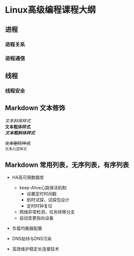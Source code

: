 # Linux高级编程课程大纲

## 进程

### 进程关系
### 进程通信

## 线程
### 线程安全

## Markdown 文本修饰

*文本斜体样式*</br>
**文本粗体样式**</br>
***文本粗斜体样式***</br>

~~文本删除样式~~</br>
`文本凸显样式`</br>


## Markdown 常用列表，无序列表，有序列表

* HA高可用数据库
	* keep-Alive心跳保活机制
		* 设置定时时间戳
		* 到时试探，试探包设计
		* 定时时钟复位
	* 网络异常检测，任务转移分支
	* 自动变更指向设备

* 负载均衡器配置

* DNS劫持与DNS污染

* 高效维护稳定长连接技术



